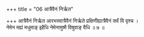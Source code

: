 +++
title = "06 आत्रैवैनं निर्ऋत"

+++
आत्रैवैनं निर्ऋत आरभस्वात्रैवैनं निर्ऋते प्रक्षिणीह्यात्रैवैनं सर्वं वि वृश्च ।  
नेमेन मह्यं मधुमाङ् इहैधि नेमेनामुष्मै विषुवाङ् वैधि ॥ ७ ॥